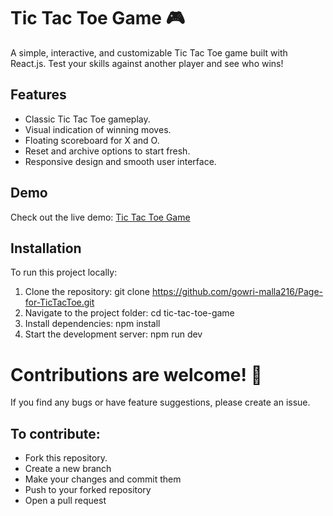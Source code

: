 # Tic Tac Toe Game 🎮

A simple, interactive, and customizable Tic Tac Toe game built with React.js. Test your skills against another player and see who wins!

## Features
- Classic Tic Tac Toe gameplay.
- Visual indication of winning moves.
- Floating scoreboard for X and O.
- Reset and archive options to start fresh.
- Responsive design and smooth user interface.

## Demo
Check out the live demo: [Tic Tac Toe Game](https://last-page-in-our-notebook.netlify.app/)

## Installation
To run this project locally:
1. Clone the repository:
   git clone https://github.com/gowri-malla216/Page-for-TicTacToe.git
1. Navigate to the project folder:
  cd tic-tac-toe-game
1. Install dependencies:
  npm install
1. Start the development server:
  npm run dev

# Contributions are welcome! 🎉

If you find any bugs or have feature suggestions, please create an issue.

## To contribute:
- Fork this repository.
- Create a new branch
- Make your changes and commit them
- Push to your forked repository
- Open a pull request
